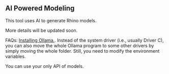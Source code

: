 ## AI Powered Modeling

This tool uses AI to generate Rhino models.

More details will be updated soon.


FAQs: 
[Installing Ollama.](https://ollama.com/). Instead of the system driver (i.e., usually Driver C), you can also move the whole Ollama program to some other drivers by simply moving the whole folder. Still, you need to modify the environment variables.

You can use your only API of models.
